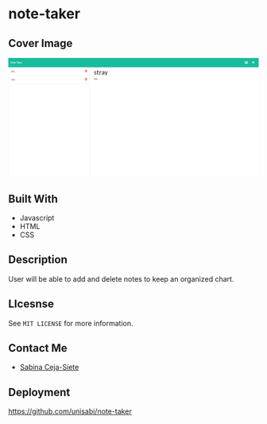 # note-taker
## Cover Image 
![image](./notetaker.png)
## Built With
* Javascript
* HTML
* CSS
## Description
User will be able to add and delete notes to keep an organized chart.

## LIcesnse
See `MIT LICENSE` for more information.
## Contact Me
* [Sabina Ceja-Siete](https://github.com/unisabi)
## Deployment
https://github.com/unisabi/note-taker

